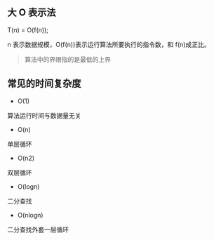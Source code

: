 ## 大 O 表示法

T(n) = O(f(n));

n 表示数据规模，O(f(n))表示运行算法所要执行的指令数，和 f(n)成正比。

> 算法中的界限指的是最低的上界

## 常见的时间复杂度

- O(1)

算法运行时间与数据量无关

- O(n)

单层循环

- O(n2)

双层循环

- O(logn)

二分查找

- O(nlogn)

二分查找外套一层循环
